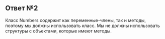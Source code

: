 ## Ответ №2

Класс Numbers содержит как переменные-члены, так и методы, поэтому мы должны использовать класс. Мы не должны использовать структуры с объектами, которые имеют методы.